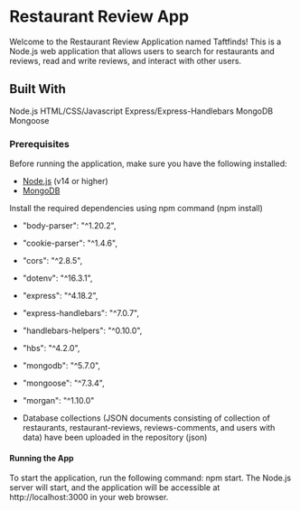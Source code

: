 # Restaurant Review App

Welcome to the Restaurant Review Application named Taftfinds! This is a Node.js web application that allows users to search for restaurants and reviews, read and write reviews, and interact with other users.

## Built With

Node.js
HTML/CSS/Javascript
Express/Express-Handlebars
MongoDB
Mongoose

### Prerequisites

Before running the application, make sure you have the following installed:

- [Node.js](https://nodejs.org/) (v14 or higher)
- [MongoDB](https://www.mongodb.com/)

Install the required dependencies using npm command (npm install) 
   -  "body-parser": "^1.20.2",
   -  "cookie-parser": "^1.4.6",
   -  "cors": "^2.8.5",
   -  "dotenv": "^16.3.1",
   -  "express": "^4.18.2",
   - "express-handlebars": "^7.0.7",
   - "handlebars-helpers": "^0.10.0",
   - "hbs": "^4.2.0",
   - "mongodb": "^5.7.0",
   - "mongoose": "^7.3.4",
   - "morgan": "^1.10.0"

- Database collections (JSON documents consisting of collection of restaurants, restaurant-reviews, reviews-comments, and users with data) have been uploaded in the repository (json) 

#### Running the App

To start the application, run the following command: npm start.
The Node.js server will start, and the application will be accessible at http://localhost:3000 in your web browser.




